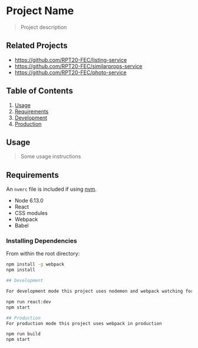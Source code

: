 # Project Name

> Project description

## Related Projects

  - https://github.com/RPT20-FEC/listing-service
  - https://github.com/RPT20-FEC/similarprops-service
  - https://github.com/RPT20-FEC/photo-service

## Table of Contents

1. [Usage](#Usage)
1. [Requirements](#requirements)
1. [Development](#development)
1. [Production](#production)

## Usage

> Some usage instructions

## Requirements

An `nvmrc` file is included if using [nvm](https://github.com/creationix/nvm).

- Node 6.13.0
- React
- CSS modules
- Webpack
- Babel

### Installing Dependencies

From within the root directory:

```sh
npm install -g webpack
npm install

## Development

For development mode this project uses nodemon and webpack watching for changes

npm run react:dev
npm start

## Production
For production mode this project uses webpack in production

npm run build
npm start
```


